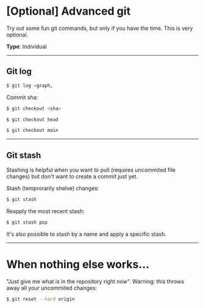 # [Optional] Advanced git

Try out some fun git commands, but only if you have the time. This is very optional. 

**Type**: Individual

---

## Git log

```bash
$ git log —graph,
```

Commit sha:

```bash
$ git checkout <sha>
```

```bash
$ git checkout head
```

```bash
$ git checkout main
```

---

## Git stash

Stashing is helpful when you want to pull (requires uncommited file changes) but don't want to create a commit just yet. 

Stash (temprorarily shelve) changes:

```bash
$ git stash
```

Reapply the most recent stash:

```bash
$ git stash pop
```

It's also possible to stash by a name and apply a specific stash.

---

# When nothing else works...

"Just give me what is in the repository right now".
Warning: this throws away all your uncommited changes:

```bash
$ git reset --hard origin
```


